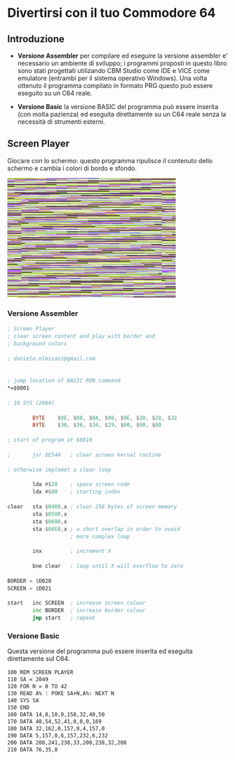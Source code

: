 # Divertirsi con il tuo Commodore 64

## Introduzione

* **Versione Assembler** per compilare ed eseguire la versione assembler e' necessario un ambiente di sviluppo; i programmi proposti in questo libro sono stati progettati utilizando CBM Studio come IDE e VICE come emulatore (entrambi per il sistema operativo Windows). Una volta ottenuto il programma compilato in formato PRG questo può essere eseguito su un C64 reale.

* **Versione Basic** la versione BASIC del programma può essere inserita (con molta pazienza) ed eseguita direttamente su un C64 reale senza la necessità di strumenti esterni.

## Screen Player

Giocare con lo schermo: questo programma ripulisce il contenuto dello schermo e cambia i colori di bordo e sfondo.

![Screen Player](screen-player.png)

### Versione Assembler

```asm
; Screen Player
; clear screen content and play with border and
; background colors

; daniele.olmisani@gmail.com


; jump location of BASIC RUN command
*=$0801

; 10 SYS (2064)

        BYTE    $0E, $08, $0A, $00, $9E, $20, $28, $32
        BYTE    $30, $36, $34, $29, $00, $00, $00

; start of program at $0810

;       jsr $E544   ; clear screen kernal routine

; otherwise implemet a clear loop

        lda #$20    ; space screen code
        ldx #$00    ; starting index

clear   sta $0400,x ; clear 256 bytes of screen memory
        sta $0500,x 
        sta $0600,x
        sta $06E8,x ; a short overlap in order to avoid
                    ; more complex loop

        inx         ; increment X
  
        bne clear   ; loop until X will overflow to zero

BORDER = $D020
SCREEN = $D021

start   inc SCREEN  ; increase screen colour 
        inc BORDER  ; increase border colour
        jmp start   ; repeat
```

### Versione Basic
Questa versione del programma può essere inserita ed eseguita direttamente sul C64.

```
100 REM SCREEN PLAYER
110 SA = 2049
120 FOR N = 0 TO 42
130 READ A% : POKE SA+N,A%: NEXT N
140 SYS SA
150 END 
160 DATA 14,8,10,0,158,32,40,50
170 DATA 48,54,52,41,0,0,0,169
180 DATA 32,162,0,157,0,4,157,0
190 DATA 5,157,0,6,157,232,6,232
200 DATA 208,241,238,33,208,238,32,208
210 DATA 76,35,8
```

